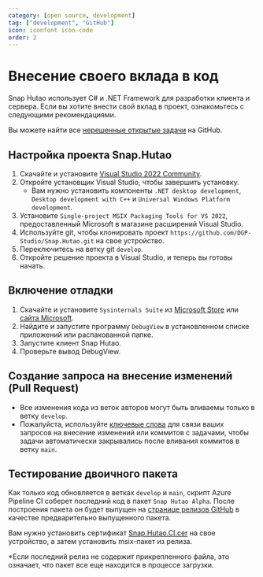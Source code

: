 ```yaml
---
category: [open source, development]
tag: ["development", "GitHub"]
icon: iconfont icon-code
order: 2
---
```


# Внесение своего вклада в код

Snap Hutao использует C# и .NET Framework для разработки клиента и сервера. Если вы хотите внести свой вклад в проект, ознакомьтесь с следующими рекомендациями.

Вы можете найти все [нерешенные открытые задачи](https://github.com/DGP-Studio/Snap.Hutao/issues?q=is%3Aissue+is%3Aopen+-label%3A%E5%B7%B2%E4%BF%AE%E5%A4%8D+) на GitHub.

## <HopeIcon icon="iconfont icon-visual-studio" size="1.5rem" color="rgb(193,142,241)" /> Настройка проекта Snap.Hutao

1. Скачайте и установите [Visual Studio 2022 Community](https://visualstudio.microsoft.com/downloads/).
2. Откройте установщик Visual Studio, чтобы завершить установку.
   - Вам нужно установить компоненты `.NET desktop development`, `Desktop development with C++` и `Universal Windows Platform development`.
3. Установите `Single-project MSIX Packaging Tools for VS 2022`, предоставленный Microsoft в магазине расширений Visual Studio.
4. Используйте git, чтобы клонировать проект `https://github.com/DGP-Studio/Snap.Hutao.git` на свое устройство.
5. Переключитесь на ветку git `develop`.
6. Откройте решение проекта в Visual Studio, и теперь вы готовы начать.

## <HopeIcon icon="iconfont icon-debug" size="1.5rem" color="rgb(73,156,84)" /> Включение отладки

1. Скачайте и установите `Sysinternals Suite` из [Microsoft Store](https://www.microsoft.com/store/productid/9P7KNL5RWT25) или [сайта Microsoft](https://learn.microsoft.com/en-us/sysinternals/downloads/sysinternals-suite).
2. Найдите и запустите программу `DebugView` в установленном списке приложений или распакованной папке.
3. Запустите клиент Snap Hutao.
4. Проверьте вывод DebugView.

## <HopeIcon icon="iconfont icon-pull-request" size="1.5rem" color="rgb(130,80,223)"/> Создание запроса на внесение изменений (Pull Request)

- Все изменения кода из веток авторов могут быть вливаемы только в ветку `develop`.
- Пожалуйста, используйте [ключевые слова](https://docs.github.com/en/get-started/writing-on-github/working-with-advanced-formatting/using-keywords-in-issues-and-pull-requests) для связи ваших запросов на внесение изменений или коммитов с задачами, чтобы задачи автоматически закрывались после вливания коммитов в ветку `main`.

## <HopeIcon icon="iconfont icon-build-package" size="1.5rem" color="rgb(254,189,105)" /> Тестирование двоичного пакета

Как только код обновляется в ветках `develop` и `main`, скрипт Azure Pipeline CI соберет последний код в пакет `Snap Hutao Alpha`. После построения пакета он будет выпущен на [странице релизов GitHub](https://github.com/DGP-Studio/Snap.Hutao/releases) в качестве предварительно выпущенного пакета.

Вам нужно установить сертификат [Snap.Hutao.CI.cer](https://github.com/DGP-Studio/Snap.Hutao/releases/download/2023.10.3.1/Snap.Hutao.CI.cer) на свое устройство, а затем установить msix-пакет из релиза.

\*Если последний релиз не содержит прикрепленного файла, это означает, что пакет все еще находится в процессе загрузки.
